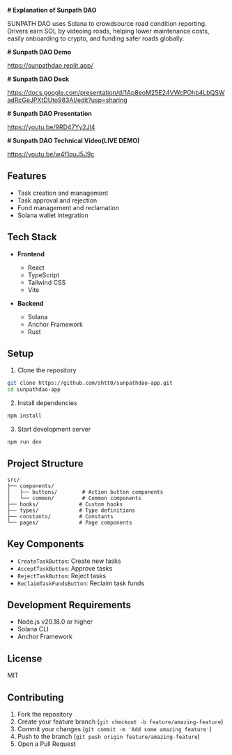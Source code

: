 **# Explanation of Sunpath DAO**

SUNPATH DAO uses Solana to crowdsource road condition reporting.  
Drivers earn SOL by videoing roads, helping lower maintenance costs,  
easily onboarding to crypto, and funding safer roads globally.

**# Sunpath DAO Demo**

https://sunpathdao.replit.app/

**# Sunpath DAO Deck**

https://docs.google.com/presentation/d/1Ap8eoM25E24VWcPOhb4LbQSWadRcGeJPXtDUto983AI/edit?usp=sharing

**# Sunpath DAO Presentation**

https://youtu.be/9RD47Yy2Jl4

**# Sunpath DAO Technical Video(LIVE DEMO)**

https://youtu.be/w4f1quJ5J9c

## Features

- Task creation and management
- Task approval and rejection
- Fund management and reclamation
- Solana wallet integration

## Tech Stack

- **Frontend**

  - React
  - TypeScript
  - Tailwind CSS
  - Vite

- **Backend**
  - Solana
  - Anchor Framework
  - Rust

## Setup

1. Clone the repository

```bash
git clone https://github.com/shtt0/sunpathdao-app.git
cd sunpathdao-app
```

2. Install dependencies

```bash
npm install
```

3. Start development server

```bash
npm run dev
```

## Project Structure

```
src/
├── components/
│   ├── buttons/        # Action button components
│   └── common/         # Common components
├── hooks/             # Custom hooks
├── types/             # Type definitions
├── constants/         # Constants
└── pages/             # Page components
```

## Key Components

- `CreateTaskButton`: Create new tasks
- `AcceptTaskButton`: Approve tasks
- `RejectTaskButton`: Reject tasks
- `ReclaimTaskFundsButton`: Reclaim task funds

## Development Requirements

- Node.js v20.18.0 or higher
- Solana CLI
- Anchor Framework

## License

MIT

## Contributing

1. Fork the repository
2. Create your feature branch (`git checkout -b feature/amazing-feature`)
3. Commit your changes (`git commit -m 'Add some amazing feature'`)
4. Push to the branch (`git push origin feature/amazing-feature`)
5. Open a Pull Request
